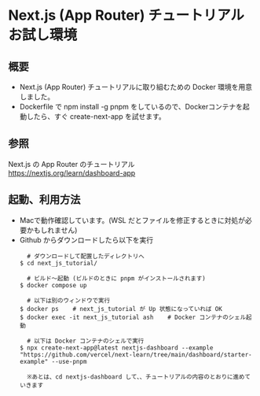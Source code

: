 # Next.js (App Router) チュートリアルお試し環境  

## 概要
- Next.js (App Router) チュートリアルに取り組むための Docker 環境を用意しました。  
- Dockerfile で npm install -g pnpm をしているので、Dockerコンテナを起動したら、すぐ create-next-app を試せます。  

## 参照
Next.js の App Router のチュートリアル  
https://nextjs.org/learn/dashboard-app  

## 起動、利用方法
- Macで動作確認しています。(WSL だとファイルを修正するときに対処が必要かもしれません)  
- Github からダウンロードしたら以下を実行  
  ```
    # ダウンロードして配置したディレクトリへ
  $ cd next_js_tutorial/

    # ビルド～起動 (ビルドのときに pnpm がインストールされます)
  $ docker compose up

    # 以下は別のウィンドウで実行
  $ docker ps    # next_js_tutorial が Up 状態になっていれば OK
  $ docker exec -it next_js_tutorial ash    # Docker コンテナのシェル起動

    # 以下は Docker コンテナのシェルで実行
  $ npx create-next-app@latest nextjs-dashboard --example "https://github.com/vercel/next-learn/tree/main/dashboard/starter-example" --use-pnpm

    ※あとは、cd nextjs-dashboard して、、チュートリアルの内容のとおりに進めていきます
  ```
